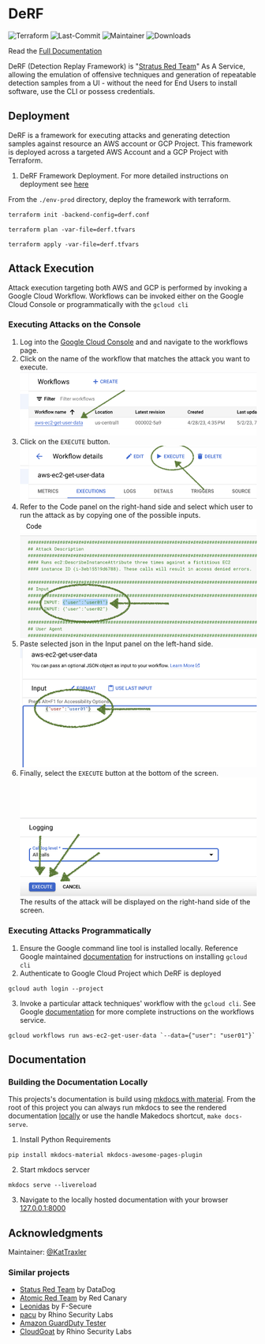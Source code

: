 # DeRF


![Terraform](https://img.shields.io/badge/terraform-%235835CC.svg?style=for-the-badge&logo=terraform&logoColor=white) ![Last-Commit](https://img.shields.io/github/last-commit/vectra-ai-research/derf)          ![Maintainer](https://img.shields.io/badge/maintainer-@KatTraxler) ![Downloads](https://img.shields.io/github/downloads/vectra-ai-research/derf/total)  

Read the [Full Documentation](docs/index.md)  

DeRF (Detection Replay Framework) is "[Stratus Red Team](https://github.com/DataDog/stratus-red-team)" As A Service, allowing the emulation of offensive techniques and generation of repeatable detection samples from a UI - without the need for End Users to install software, use the CLI or possess credentials.


## Deployment
DeRF is a framework for executing attacks and generating detection samples against resource an AWS account or GCP Project.  This framework is deployed across a targeted AWS Account and a GCP Project with Terraform.
1. DeRF Framework Deployment. For more detailed instructions on deployment see [here](/docs/Deployment/derf-deployment.md)

From the `./env-prod` directory, deploy the framework with terraform.
```
terraform init -backend-config=derf.conf
```
```
terraform plan -var-file=derf.tfvars
```
```
terraform apply -var-file=derf.tfvars
```


## Attack Execution
Attack execution targeting both AWS and GCP is performed by invoking a Google Cloud Workflow. Workflows can be invoked either on the Google Cloud Console or programmatically with the `gcloud cli`

### Executing Attacks on the Console
1. Log into the [Google Cloud Console](https://console.cloud.google.com/workflows/) and and navigate to the workflows page.
2. Click on the name of the workflow that matches the attack you want to execute.
![](/images/select-a-workflow.png)
3. Click on the `EXECUTE` button.
![](/images/execute-button.png)
4. Refer to the Code panel on the right-hand side and select which user to run the attack as by copying one of the possible inputs.
![](/images/select-a-user.png)
5. Paste selected json in the Input panel on the left-hand side.
![](/images/paste-json.png)
6. Finally, select the `EXECUTE` button at the bottom of the screen.
![](/images/execute-button-2.png)
The results of the attack will be displayed on the right-hand side of the screen.

### Executing Attacks Programmatically
1. Ensure the Google command line tool is installed locally.  Reference Google maintained [documentation](https://cloud.google.com/sdk/docs/install) for instructions on installing `gcloud cli`
2. Authenticate to Google Cloud Project which DeRF is deployed
```
gcloud auth login --project 
```
3. Invoke a particular attack techniques' workflow with the `gcloud cli`. See Google [documentation](https://cloud.google.com/sdk/gcloud/reference/workflows/run) for more complete instructions on the workflows service.

```
gcloud workflows run aws-ec2-get-user-data `--data={"user": "user01"}` 
```


## Documentation


### Building the Documentation Locally
This projects's documentation is build using [mkdocs with material](https://squidfunk.github.io/mkdocs-material/). From the root of this project you can always run mkdocs to see the rendered documentation [locally](http://localhost:8000) or use the handle Makedocs shortcut, `make docs-serve`.

1. Install Python Requirements
```
pip install mkdocs-material mkdocs-awesome-pages-plugin
```
2. Start mkdocs servcer
```
mkdocs serve --livereload
```
3. Navigate to the locally hosted documentation with your browser [127.0.0.1:8000](http://127.0.0.1:8000/)


## Acknowledgments

Maintainer: [@KatTraxler](https://twitter.com/nightmareJs)


### Similar projects 
- [Status Red Team](https://stratus-red-team.cloud) by DataDog
- [Atomic Red Team](https://github.com/redcanaryco/atomic-red-team) by Red Canary
- [Leonidas](https://github.com/FSecureLABS/leonidas) by F-Secure
- [pacu](https://github.com/RhinoSecurityLabs/pacu) by Rhino Security Labs
- [Amazon GuardDuty Tester](https://github.com/awslabs/amazon-guardduty-tester)
- [CloudGoat](https://github.com/RhinoSecurityLabs/cloudgoat) by Rhino Security Labs

